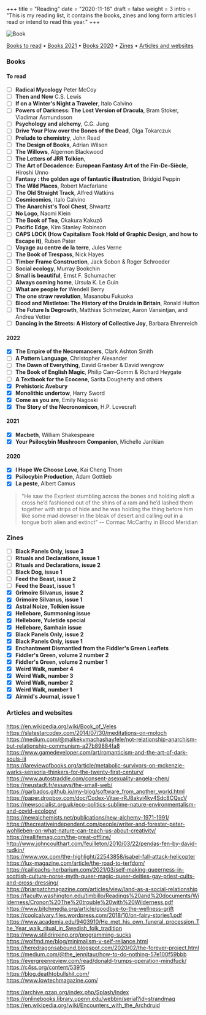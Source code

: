 +++
title = "Reading"
date = "2020-11-16"
draft = false
weight = 3
intro = "This is my reading list, it contains the books, zines and long form articles I read or intend to read this year."
+++

![Book](/img/about/book.jpg)

[Books to read](#to-read) •
[Books 2021](#2021) •
[Books 2020](#2020) •
[Zines](#zines) •
[Articles and websites](#articles-and-websites)

### Books

#### To read

<div class="checklist">

- [ ] **Radical Mycology** Peter McCoy
- [ ] **Then and Now** C.S. Lewis
- [ ] **If on a Winter's Night a Traveler**, Italo Calvino
- [ ] **Powers of Darkness: The Lost Version of Dracula**, Bram Stoker, Vladimar Asmundsson
- [ ] **Psychology and alchemy**, C.G. Jung
- [ ] **Drive Your Plow over the Bones of the Dead**, Olga Tokarczuk
- [ ] **Prelude to chemistry**, John Read
- [ ] **The Design of Books**, Adrian Wilson
- [ ] **The Willows**, Algernon Blackwood
- [ ] **The Letters of JRR Tolkien**,
- [ ] **The Art of Decadence: European Fantasy Art of the Fin-De-Siècle**, Hiroshi Unno
- [ ] **Fantasy : the golden age of fantastic illustration**, Bridgid Peppin
- [ ] **The Wild Places**, Robert Macfarlane
- [ ] **The Old Straight Track**, Alfred Watkins
- [ ] **Cosmicomics**, Italo Calvino
- [ ] **The Anarchist's Tool Chest**, Shwartz
- [ ] **No Logo**, Naomi Klein
- [ ] **The Book of Tea**, Okakura Kakuzō
- [ ] **Pacific Edge**, Kim Stanley Robinson
- [ ] **CAPS LOCK (How Capitalism Took Hold of Graphic Design, and how to Escape it)**, Ruben Pater
- [ ] **Voyage au centre de la terre**, Jules Verne
- [ ] **The Book of Trespass**, Nick Hayes
- [ ] **Timber Frame Construction**, Jack Sobon & Roger Schroeder
- [ ] **Social ecology**, Murray Bookchin
- [ ] **Small is beautiful**, Ernst F. Schumacher
- [ ] **Always coming home**, Ursula K. Le Guin
- [ ] **What are people for** Wendell Berry
- [ ] **The one straw revolution**, Masanobu Fukuoka
- [ ] **Blood and Mistletoe: The History of the Druids in Britain**, Ronald Hutton
- [ ] **The Future Is Degrowth**, Matthias Schmelzer, Aaron Vansintjan, and Andrea Vetter
- [ ] **Dancing in the Streets: A History of Collective Joy**, Barbara Ehrenreich

#### 2022

- [x] **The Empire of the Necromancers**, Clark Ashton Smith
- [ ] **A Pattern Language**, Christopher Alexander
- [ ] **The Dawn of Everything**, David Graeber & David wengrow
- [ ] **The Book of English Magic**, Philip Carr-Gomm & Richard Heygate
- [ ] **A Textbook for the Ecocene**, Sarita Dougherty and others
- [x] **Prehistoric Avebury**
- [x] **Monolithic undertow**, Harry Sword
- [x] **Come as you are**, Emily Nagoski
- [x] **The Story of the Necronomicon**, H.P. Lovecraft

#### 2021

- [x] **Macbeth**, William Shakespeare
- [x] **Your Psilocybin Mushroom Companion**, Michelle Janikian

#### 2020

- [x] **I Hope We Choose Love**, Kai Cheng Thom
- [x] **Psilocybin Production**, Adam Gottlieb
- [x] **La peste**, Albert Camus

</div>

> "He saw the Expriest stumbling across the bones and holding aloft a cross he’d fashioned out of the shins of a ram and he’d lashed them together with strips of hide and he was holding the thing before him like some mad dowser in the bleak of desert and calling out in a tongue both alien and extinct"
> -- Cormac McCarthy in Blood Meridian

### Zines

<div class="checklist">

- [ ] **Black Panels Only, issue 3**
- [ ] **Rituals and Declarations, issue 1**
- [ ] **Rituals and Declarations, issue 2**
- [ ] **Black Dog, issue 1**
- [ ] **Feed the Beast, issue 2**
- [ ] **Feed the Beast, issue 1**
- [x] **Grimoire Silvanus, issue 2**
- [x] **Grimoire Silvanus, issue 1**
- [x] **Astral Noize, Tolkien issue**
- [x] **Hellebore, Summoning issue**
- [x] **Hellebore, Yuletide special**
- [x] **Hellebore, Samhain issue**
- [x] **Black Panels Only, issue 2**
- [x] **Black Panels Only, issue 1**
- [x] **Enchantment Dismantled from the Fiddler's Green Leaflets**
- [x] **Fiddler's Green, volume 2 number 2**
- [x] **Fiddler's Green, volume 2 number 1**
- [x] **Weird Walk, number 4**
- [x] **Weird Walk, number 3**
- [x] **Weird Walk, number 2**
- [x] **Weird Walk, number 1**
- [x] **Airmid's Journal, issue 1**

</div>

### Articles and websites

https://en.wikipedia.org/wiki/Book_of_Veles  
https://slatestarcodex.com/2014/07/30/meditations-on-moloch  
https://medium.com/@malkekvmachashayfele/not-relationship-anarchism-but-relationship-communism-a27b89884fa8  
https://www.gamedeveloper.com/art/romanticism-and-the-art-of-dark-souls-iii  
https://lareviewofbooks.org/article/metabolic-survivors-on-mckenzie-warks-sensoria-thinkers-for-the-twenty-first-century/  
https://www.autostraddle.com/consent-asexuality-angela-chen/  
https://neustadt.fr/essays/the-small-web/  
https://garbados.github.io/my-blog/software_from_another_world.html  
https://paper.dropbox.com/doc/Codex-Vitae-rRJ8akyi4ky4Sdc8CQscV  
https://newsocialist.org.uk/eco-politics-sublime-nature-environmentalism-and-covid-ecology/  
https://newalchemists.net/publications/new-alchemy-1971-1991/  
https://thecreativeindependent.com/people/writer-and-forester-peter-wohlleben-on-what-nature-can-teach-us-about-creativity/  
https://reallifemag.com/the-great-offline/  
http://www.johncoulthart.com/feuilleton/2010/03/22/pendas-fen-by-david-rudkin/  
https://www.vox.com/the-highlight/22543858/isabel-fall-attack-helicopter  
https://lux-magazine.com/article/the-road-to-terfdom/  
https://cailleachs-herbarium.com/2021/03/self-making-queerness-in-scottish-culture-norse-myth-queer-magic-queer-deities-gay-priest-cults-and-cross-dressing/  
https://briarpatchmagazine.com/articles/view/land-as-a-social-relationship  
https://faculty.washington.edu/timbillo/Readings%20and%20documents/Wilderness/Cronon%20The%20trouble%20with%20Wilderness.pdf  
https://www.bitchmedia.org/article/goodbye-to-the-wellness-grift  
https://coolcalvary.files.wordpress.com/2018/10/on-fairy-stories1.pdf  
https://www.academia.edu/9403910/He_met_his_own_funeral_procession_The_Year_walk_ritual_in_Swedish_folk_tradition  
https://www.stilldrinking.org/programming-sucks  
https://wolfmd.me/blog/minimalism-v-self-reliance.html  
https://heredragonsabound.blogspot.com/2020/02/the-forever-project.html  
https://medium.com/@the_jennitaur/how-to-do-nothing-57e100f59bbb  
https://evergreenreview.com/read/donald-trumps-operation-mindfuck/  
https://c4ss.org/content/53915  
https://blog.deathtobullshit.com/  
https://www.lowtechmagazine.com/

https://archive.qzap.org/index.php/Splash/Index
https://onlinebooks.library.upenn.edu/webbin/serial?id=strandmag
https://en.wikipedia.org/wiki/Encounters_with_the_Archdruid
